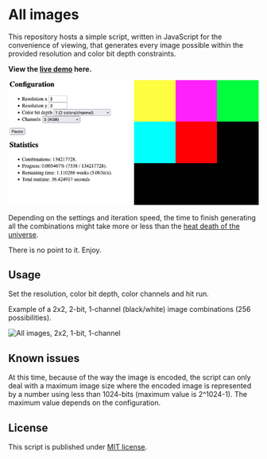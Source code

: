 # All images

This repository hosts a simple script, written in JavaScript for the convenience of viewing, that generates every image possible within the provided resolution and color bit depth constraints.

**View the [live demo](https://nurgak.github.io/all-images/) here.**

[![All images](all-images.png)](https://nurgak.github.io/all-images/)

Depending on the settings and iteration speed, the time to finish generating all the combinations might take more or less than the [heat death of the universe](https://en.wikipedia.org/wiki/Heat_death_of_the_universe).

There is no point to it. Enjoy.

## Usage

Set the resolution, color bit depth, color channels and hit run.

Example of a 2x2, 2-bit, 1-channel (black/white) image combinations (256 possibilities).

![All images, 2x2, 1-bit, 1-channel](all-images_2x2_2b_1c.png)

## Known issues

At this time, because of the way the image is encoded, the script can only deal with a maximum image size where the encoded image is represented by a number using less than 1024-bits (maximum value is 2^1024-1). The maximum value depends on the configuration.

## License

This script is published under [MIT license](LICENSE).
